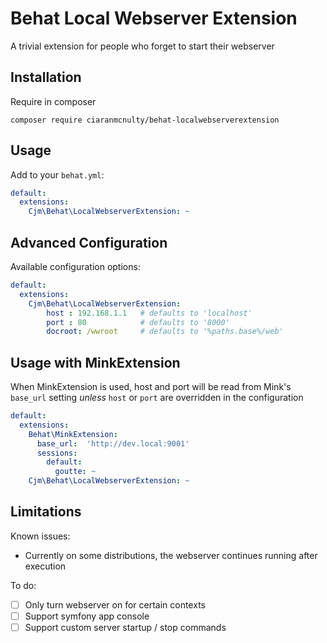 Behat Local Webserver Extension
===============================

A trivial extension for people who forget to start their webserver

Installation
------------

Require in composer

```
composer require ciaranmcnulty/behat-localwebserverextension
```

Usage
-----

Add to your `behat.yml`:

```yml
default:
  extensions:
    Cjm\Behat\LocalWebserverExtension: ~
```

Advanced Configuration
----------------------

Available configuration options:

```yml
default:
  extensions:
    Cjm\Behat\LocalWebserverExtension:
        host : 192.168.1.1   # defaults to 'localhost'
        port : 80            # defaults to '8000'
        docroot: /wwroot     # defaults to '%paths.base%/web'
```

Usage with MinkExtension
------------------------

When MinkExtension is used, host and port will be read from Mink's `base_url` setting *unless* `host` or `port` are
overridden in the configuration

```yml
default:
  extensions:
    Behat\MinkExtension:
      base_url:  'http://dev.local:9001'
      sessions:
        default:
          goutte: ~
    Cjm\Behat\LocalWebserverExtension: ~
```

Limitations
-----------

Known issues:

 * Currently on some distributions, the webserver continues running after execution

To do:

 - [ ] Only turn webserver on for certain contexts
 - [ ] Support symfony app console
 - [ ] Support custom server startup / stop commands
